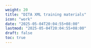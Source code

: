 ```yaml
---
weight: 20
title: "DITA XML training materials"
icon: "work"
date: "2025-05-04T20:04:55+08:00"
lastmod: "2025-05-04T20:04:55+08:00"
draft: false
toc: true
---
```

